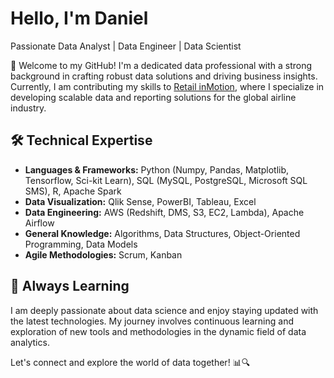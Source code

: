 # Hello, I'm Daniel

Passionate Data Analyst | Data Engineer | Data Scientist

🚀 Welcome to my GitHub! I'm a dedicated data professional with a strong background in crafting robust data solutions and driving business insights. Currently, I am contributing my skills to [Retail inMotion](https://www.retailinmotion.com/), where I specialize in developing scalable data and reporting solutions for the global airline industry.

## 🛠️ Technical Expertise
- **Languages & Frameworks:** Python (Numpy, Pandas, Matplotlib, Tensorflow, Sci-kit Learn), SQL (MySQL, PostgreSQL, Microsoft SQL SMS), R, Apache Spark
- **Data Visualization:** Qlik Sense, PowerBI, Tableau, Excel
- **Data Engineering:** AWS (Redshift, DMS, S3, EC2, Lambda), Apache Airflow
- **General Knowledge:** Algorithms, Data Structures, Object-Oriented Programming, Data Models
- **Agile Methodologies:** Scrum, Kanban

## 🌱 Always Learning
I am deeply passionate about data science and enjoy staying updated with the latest technologies. My journey involves continuous learning and exploration of new tools and methodologies in the dynamic field of data analytics.

Let's connect and explore the world of data together! 📊🔍
